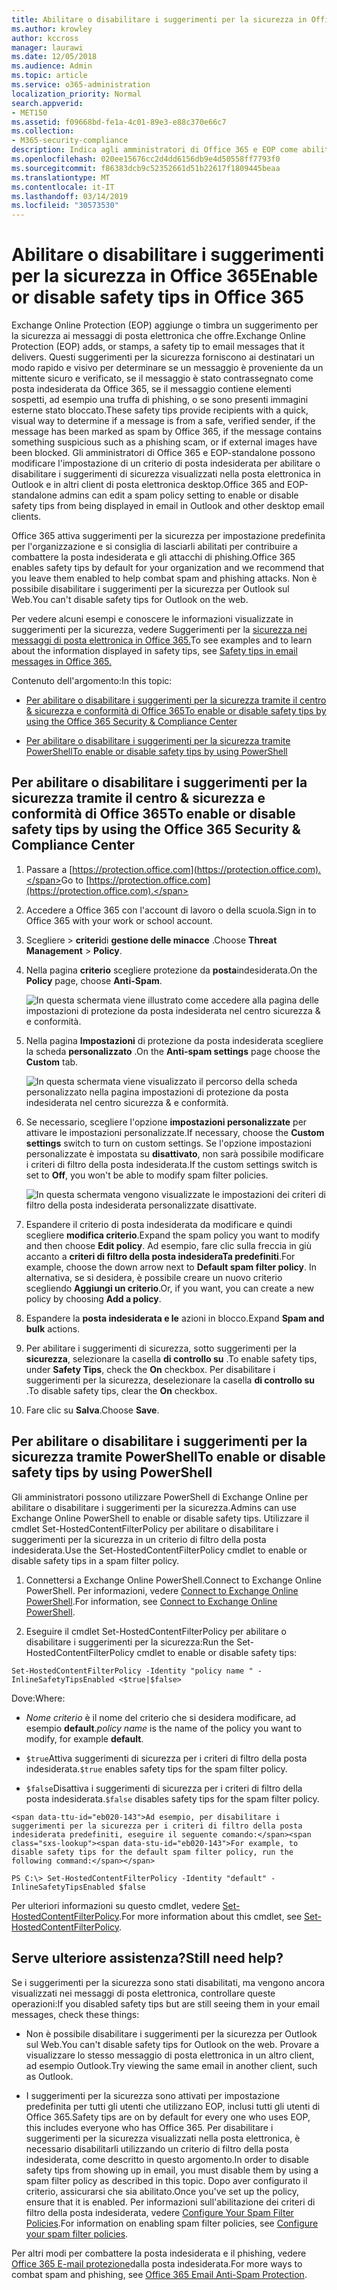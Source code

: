 ```yaml
---
title: Abilitare o disabilitare i suggerimenti per la sicurezza in Office 365
ms.author: krowley
author: kccross
manager: laurawi
ms.date: 12/05/2018
ms.audience: Admin
ms.topic: article
ms.service: o365-administration
localization_priority: Normal
search.appverid:
- MET150
ms.assetid: f09668bd-fe1a-4c01-89e3-e88c370e66c7
ms.collection:
- M365-security-compliance
description: Indica agli amministratori di Office 365 e EOP come abilitare e disabilitare i suggerimenti per la sicurezza nei messaggi di posta elettronica.
ms.openlocfilehash: 020ee15676cc2d4dd6156db9e4d50558ff7793f0
ms.sourcegitcommit: f86383dcb9c52352661d51b22617f1809445beaa
ms.translationtype: MT
ms.contentlocale: it-IT
ms.lasthandoff: 03/14/2019
ms.locfileid: "30573530"
---
```

# <a name="enable-or-disable-safety-tips-in-office-365"></a><span data-ttu-id="eb020-103">Abilitare o disabilitare i suggerimenti per la sicurezza in Office 365</span><span class="sxs-lookup"><span data-stu-id="eb020-103">Enable or disable safety tips in Office 365</span></span>

<span data-ttu-id="eb020-104">Exchange Online Protection (EOP) aggiunge o timbra un suggerimento per la sicurezza ai messaggi di posta elettronica che offre.</span><span class="sxs-lookup"><span data-stu-id="eb020-104">Exchange Online Protection (EOP) adds, or stamps, a safety tip to email messages that it delivers.</span></span> <span data-ttu-id="eb020-105">Questi suggerimenti per la sicurezza forniscono ai destinatari un modo rapido e visivo per determinare se un messaggio è proveniente da un mittente sicuro e verificato, se il messaggio è stato contrassegnato come posta indesiderata da Office 365, se il messaggio contiene elementi sospetti, ad esempio una truffa di phishing, o se sono presenti immagini esterne stato bloccato.</span><span class="sxs-lookup"><span data-stu-id="eb020-105">These safety tips provide recipients with a quick, visual way to determine if a message is from a safe, verified sender, if the message has been marked as spam by Office 365, if the message contains something suspicious such as a phishing scam, or if external images have been blocked.</span></span> <span data-ttu-id="eb020-106">Gli amministratori di Office 365 e EOP-standalone possono modificare l'impostazione di un criterio di posta indesiderata per abilitare o disabilitare i suggerimenti di sicurezza visualizzati nella posta elettronica in Outlook e in altri client di posta elettronica desktop.</span><span class="sxs-lookup"><span data-stu-id="eb020-106">Office 365 and EOP-standalone admins can edit a spam policy setting to enable or disable safety tips from being displayed in email in Outlook and other desktop email clients.</span></span> 
  
<span data-ttu-id="eb020-107">Office 365 attiva suggerimenti per la sicurezza per impostazione predefinita per l'organizzazione e si consiglia di lasciarli abilitati per contribuire a combattere la posta indesiderata e gli attacchi di phishing.</span><span class="sxs-lookup"><span data-stu-id="eb020-107">Office 365 enables safety tips by default for your organization and we recommend that you leave them enabled to help combat spam and phishing attacks.</span></span> <span data-ttu-id="eb020-108">Non è possibile disabilitare i suggerimenti per la sicurezza per Outlook sul Web.</span><span class="sxs-lookup"><span data-stu-id="eb020-108">You can't disable safety tips for Outlook on the web.</span></span>
  
<span data-ttu-id="eb020-109">Per vedere alcuni esempi e conoscere le informazioni visualizzate in suggerimenti per la sicurezza, vedere Suggerimenti per la [sicurezza nei messaggi di posta elettronica in Office 365.](safety-tips-in-office-365.md)</span><span class="sxs-lookup"><span data-stu-id="eb020-109">To see examples and to learn about the information displayed in safety tips, see [Safety tips in email messages in Office 365.](safety-tips-in-office-365.md)</span></span>
  
<span data-ttu-id="eb020-110">Contenuto dell'argomento:</span><span class="sxs-lookup"><span data-stu-id="eb020-110">In this topic:</span></span>
  
- [<span data-ttu-id="eb020-111">Per abilitare o disabilitare i suggerimenti per la sicurezza tramite il centro &amp; sicurezza e conformità di Office 365</span><span class="sxs-lookup"><span data-stu-id="eb020-111">To enable or disable safety tips by using the Office 365 Security &amp; Compliance Center</span></span>](enable-or-disable-safety-tips.md#SandCCsafetytip)
    
- [<span data-ttu-id="eb020-112">Per abilitare o disabilitare i suggerimenti per la sicurezza tramite PowerShell</span><span class="sxs-lookup"><span data-stu-id="eb020-112">To enable or disable safety tips by using PowerShell</span></span>](enable-or-disable-safety-tips.md#pshellsafetytip)
    
## <a name="to-enable-or-disable-safety-tips-by-using-the-office-365-security-amp-compliance-center"></a><span data-ttu-id="eb020-113">Per abilitare o disabilitare i suggerimenti per la sicurezza tramite il centro &amp; sicurezza e conformità di Office 365</span><span class="sxs-lookup"><span data-stu-id="eb020-113">To enable or disable safety tips by using the Office 365 Security &amp; Compliance Center</span></span>
<span data-ttu-id="eb020-114"><a name="SandCCsafetytip"> </a></span><span class="sxs-lookup"><span data-stu-id="eb020-114"></span></span>

1. <span data-ttu-id="eb020-115">Passare a [https://protection.office.com](https://protection.office.com).</span><span class="sxs-lookup"><span data-stu-id="eb020-115">Go to [https://protection.office.com](https://protection.office.com).</span></span>
    
2. <span data-ttu-id="eb020-116">Accedere a Office 365 con l'account di lavoro o della scuola.</span><span class="sxs-lookup"><span data-stu-id="eb020-116">Sign in to Office 365 with your work or school account.</span></span>
    
3. <span data-ttu-id="eb020-117">Scegliere \> **criteri**di **gestione delle minacce** .</span><span class="sxs-lookup"><span data-stu-id="eb020-117">Choose **Threat Management** \> **Policy**.</span></span> 
    
4. <span data-ttu-id="eb020-118">Nella pagina **criterio** scegliere protezione da **posta**indesiderata.</span><span class="sxs-lookup"><span data-stu-id="eb020-118">On the **Policy** page, choose **Anti-Spam**.</span></span>
    
    ![In questa schermata viene illustrato come accedere alla pagina delle impostazioni di protezione da posta indesiderata nel centro sicurezza &amp; e conformità.](media/b8eb2ee3-2eb1-4ea2-b138-f6d7fb2e23de.png)
  
5. <span data-ttu-id="eb020-120">Nella pagina **Impostazioni** di protezione da posta indesiderata scegliere la scheda **personalizzato** .</span><span class="sxs-lookup"><span data-stu-id="eb020-120">On the **Anti-spam settings** page choose the **Custom** tab.</span></span> 
    
    ![In questa schermata viene visualizzato il percorso della scheda personalizzato nella pagina impostazioni di protezione da posta indesiderata nel centro sicurezza &amp; e conformità.](media/1d688d23-e6f3-4de5-84a7-e8ce31786193.png)
  
6. <span data-ttu-id="eb020-122">Se necessario, scegliere l'opzione **impostazioni personalizzate** per attivare le impostazioni personalizzate.</span><span class="sxs-lookup"><span data-stu-id="eb020-122">If necessary, choose the **Custom settings** switch to turn on custom settings.</span></span> <span data-ttu-id="eb020-123">Se l'opzione impostazioni personalizzate è impostata su **disattivato**, non sarà possibile modificare i criteri di filtro della posta indesiderata.</span><span class="sxs-lookup"><span data-stu-id="eb020-123">If the custom settings switch is set to **Off**, you won't be able to modify spam filter policies.</span></span>
    
    ![In questa schermata vengono visualizzate le impostazioni dei criteri di filtro della posta indesiderata personalizzate disattivate.](media/94f900ad-b556-4a31-a3ac-acfcd72e71b8.png)
  
7. <span data-ttu-id="eb020-125">Espandere il criterio di posta indesiderata da modificare e quindi scegliere **modifica criterio**.</span><span class="sxs-lookup"><span data-stu-id="eb020-125">Expand the spam policy you want to modify and then choose **Edit policy**.</span></span> <span data-ttu-id="eb020-126">Ad esempio, fare clic sulla freccia in giù accanto a **criteri di filtro della posta indesideraTa predefiniti**.</span><span class="sxs-lookup"><span data-stu-id="eb020-126">For example, choose the down arrow next to **Default spam filter policy**.</span></span> <span data-ttu-id="eb020-127">In alternativa, se si desidera, è possibile creare un nuovo criterio scegliendo **Aggiungi un criterio**.</span><span class="sxs-lookup"><span data-stu-id="eb020-127">Or, if you want, you can create a new policy by choosing **Add a policy**.</span></span>
    
8. <span data-ttu-id="eb020-128">Espandere la **posta indesiderata e le** azioni in blocco.</span><span class="sxs-lookup"><span data-stu-id="eb020-128">Expand **Spam and bulk** actions.</span></span> 
    
9. <span data-ttu-id="eb020-129">Per abilitare i suggerimenti di sicurezza, sotto suggerimenti per la **sicurezza**, selezionare la casella **di controllo su** .</span><span class="sxs-lookup"><span data-stu-id="eb020-129">To enable safety tips, under **Safety Tips**, check the **On** checkbox.</span></span> <span data-ttu-id="eb020-130">Per disabilitare i suggerimenti per la sicurezza, deselezionare la casella **di controllo su** .</span><span class="sxs-lookup"><span data-stu-id="eb020-130">To disable safety tips, clear the **On** checkbox.</span></span> 
    
10. <span data-ttu-id="eb020-131">Fare clic su **Salva**.</span><span class="sxs-lookup"><span data-stu-id="eb020-131">Choose **Save**.</span></span>
    
## <a name="to-enable-or-disable-safety-tips-by-using-powershell"></a><span data-ttu-id="eb020-132">Per abilitare o disabilitare i suggerimenti per la sicurezza tramite PowerShell</span><span class="sxs-lookup"><span data-stu-id="eb020-132">To enable or disable safety tips by using PowerShell</span></span>
<span data-ttu-id="eb020-133"><a name="pshellsafetytip"> </a></span><span class="sxs-lookup"><span data-stu-id="eb020-133"></span></span>

<span data-ttu-id="eb020-134">Gli amministratori possono utilizzare PowerShell di Exchange Online per abilitare o disabilitare i suggerimenti per la sicurezza.</span><span class="sxs-lookup"><span data-stu-id="eb020-134">Admins can use Exchange Online PowerShell to enable or disable safety tips.</span></span> <span data-ttu-id="eb020-135">Utilizzare il cmdlet Set-HostedContentFilterPolicy per abilitare o disabilitare i suggerimenti per la sicurezza in un criterio di filtro della posta indesiderata.</span><span class="sxs-lookup"><span data-stu-id="eb020-135">Use the Set-HostedContentFilterPolicy cmdlet to enable or disable safety tips in a spam filter policy.</span></span>
  
1. <span data-ttu-id="eb020-136">Connettersi a Exchange Online PowerShell.</span><span class="sxs-lookup"><span data-stu-id="eb020-136">Connect to Exchange Online PowerShell.</span></span> <span data-ttu-id="eb020-137">Per informazioni, vedere [Connect to Exchange Online PowerShell](http://go.microsoft.com/fwlink/p/?LinkId=396554).</span><span class="sxs-lookup"><span data-stu-id="eb020-137">For information, see [Connect to Exchange Online PowerShell](http://go.microsoft.com/fwlink/p/?LinkId=396554).</span></span>
    
2. <span data-ttu-id="eb020-138">Eseguire il cmdlet Set-HostedContentFilterPolicy per abilitare o disabilitare i suggerimenti per la sicurezza:</span><span class="sxs-lookup"><span data-stu-id="eb020-138">Run the Set-HostedContentFilterPolicy cmdlet to enable or disable safety tips:</span></span>
    
  ```
  Set-HostedContentFilterPolicy -Identity "policy name " -InlineSafetyTipsEnabled <$true|$false>
  ```

<span data-ttu-id="eb020-139">Dove:</span><span class="sxs-lookup"><span data-stu-id="eb020-139">Where:</span></span>
    
  -  <span data-ttu-id="eb020-140">*Nome criterio* è il nome del criterio che si desidera modificare, ad esempio **default**.</span><span class="sxs-lookup"><span data-stu-id="eb020-140">*policy name*  is the name of the policy you want to modify, for example **default**.</span></span>
    
  -  <span data-ttu-id="eb020-141">`$true`Attiva suggerimenti di sicurezza per i criteri di filtro della posta indesiderata.</span><span class="sxs-lookup"><span data-stu-id="eb020-141">`$true` enables safety tips for the spam filter policy.</span></span> 
    
  -  <span data-ttu-id="eb020-142">`$false`Disattiva i suggerimenti di sicurezza per i criteri di filtro della posta indesiderata.</span><span class="sxs-lookup"><span data-stu-id="eb020-142">`$false` disables safety tips for the spam filter policy.</span></span> 
    
    <span data-ttu-id="eb020-143">Ad esempio, per disabilitare i suggerimenti per la sicurezza per i criteri di filtro della posta indesiderata predefiniti, eseguire il seguente comando:</span><span class="sxs-lookup"><span data-stu-id="eb020-143">For example, to disable safety tips for the default spam filter policy, run the following command:</span></span>
    
  ```
  PS C:\> Set-HostedContentFilterPolicy -Identity "default" -InlineSafetyTipsEnabled $false
  ```

<span data-ttu-id="eb020-144">Per ulteriori informazioni su questo cmdlet, vedere [Set-HostedContentFilterPolicy](https://technet.microsoft.com/library/jj200781.aspx).</span><span class="sxs-lookup"><span data-stu-id="eb020-144">For more information about this cmdlet, see [Set-HostedContentFilterPolicy](https://technet.microsoft.com/library/jj200781.aspx).</span></span>
    
## <a name="still-need-help"></a><span data-ttu-id="eb020-145">Serve ulteriore assistenza?</span><span class="sxs-lookup"><span data-stu-id="eb020-145">Still need help?</span></span>
<span data-ttu-id="eb020-146"><a name="pshellsafetytip"> </a></span><span class="sxs-lookup"><span data-stu-id="eb020-146"></span></span>

<span data-ttu-id="eb020-147">Se i suggerimenti per la sicurezza sono stati disabilitati, ma vengono ancora visualizzati nei messaggi di posta elettronica, controllare queste operazioni:</span><span class="sxs-lookup"><span data-stu-id="eb020-147">If you disabled safety tips but are still seeing them in your email messages, check these things:</span></span>
  
- <span data-ttu-id="eb020-148">Non è possibile disabilitare i suggerimenti per la sicurezza per Outlook sul Web.</span><span class="sxs-lookup"><span data-stu-id="eb020-148">You can't disable safety tips for Outlook on the web.</span></span> <span data-ttu-id="eb020-149">Provare a visualizzare lo stesso messaggio di posta elettronica in un altro client, ad esempio Outlook.</span><span class="sxs-lookup"><span data-stu-id="eb020-149">Try viewing the same email in another client, such as Outlook.</span></span>
    
- <span data-ttu-id="eb020-150">I suggerimenti per la sicurezza sono attivati per impostazione predefinita per tutti gli utenti che utilizzano EOP, inclusi tutti gli utenti di Office 365.</span><span class="sxs-lookup"><span data-stu-id="eb020-150">Safety tips are on by default for every one who uses EOP, this includes everyone who has Office 365.</span></span> <span data-ttu-id="eb020-151">Per disabilitare i suggerimenti per la sicurezza visualizzati nella posta elettronica, è necessario disabilitarli utilizzando un criterio di filtro della posta indesiderata, come descritto in questo argomento.</span><span class="sxs-lookup"><span data-stu-id="eb020-151">In order to disable safety tips from showing up in email, you must disable them by using a spam filter policy as described in this topic.</span></span> <span data-ttu-id="eb020-152">Dopo aver configurato il criterio, assicurarsi che sia abilitato.</span><span class="sxs-lookup"><span data-stu-id="eb020-152">Once you've set up the policy, ensure that it is enabled.</span></span> <span data-ttu-id="eb020-153">Per informazioni sull'abilitazione dei criteri di filtro della posta indesiderata, vedere [Configure Your Spam Filter Policies](https://technet.microsoft.com/library/jj200684.aspx).</span><span class="sxs-lookup"><span data-stu-id="eb020-153">For information on enabling spam filter policies, see [Configure your spam filter policies](https://technet.microsoft.com/library/jj200684.aspx).</span></span>
    
<span data-ttu-id="eb020-154">Per altri modi per combattere la posta indesiderata e il phishing, vedere [Office 365 E-mail protezione](anti-spam-protection.md)dalla posta indesiderata.</span><span class="sxs-lookup"><span data-stu-id="eb020-154">For more ways to combat spam and phishing, see [Office 365 Email Anti-Spam Protection](anti-spam-protection.md).</span></span>
  

